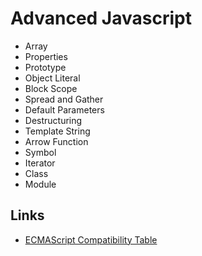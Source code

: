# Advanced Javascript

- Array
- Properties
- Prototype
- Object Literal
- Block Scope
- Spread and Gather
- Default Parameters
- Destructuring
- Template String
- Arrow Function
- Symbol
- Iterator
- Class
- Module

## Links
- [ECMAScript Compatibility Table](http://kangax.github.io/compat-table/)
